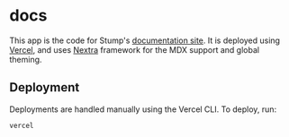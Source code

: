 # docs

This app is the code for Stump's [documentation site](https://stumpapp.dev). It is deployed using [Vercel](https://vercel.com/), and uses [Nextra](https://nextra.site/) framework for the MDX support and global theming.

## Deployment

Deployments are handled manually using the Vercel CLI. To deploy, run:

```bash
vercel
```
